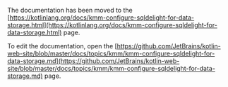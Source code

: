 The documentation has been moved to the [https://kotlinlang.org/docs/kmm-configure-sqldelight-for-data-storage.html](https://kotlinlang.org/docs/kmm-configure-sqldelight-for-data-storage.html) page.

To edit the documentation, open the [https://github.com/JetBrains/kotlin-web-site/blob/master/docs/topics/kmm/kmm-configure-sqldelight-for-data-storage.md](https://github.com/JetBrains/kotlin-web-site/blob/master/docs/topics/kmm/kmm-configure-sqldelight-for-data-storage.md) page.